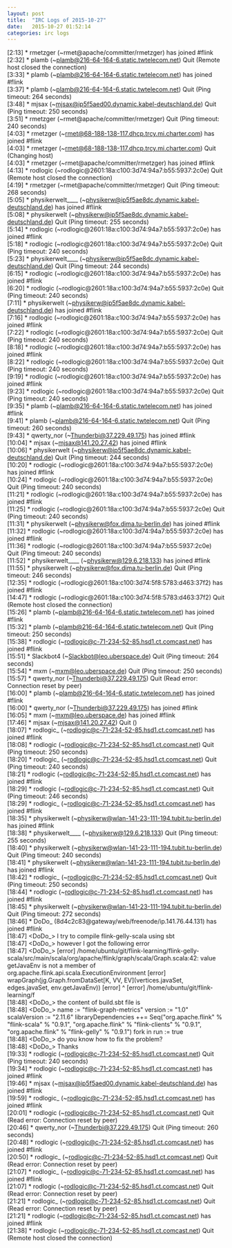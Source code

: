 ```yaml
---
layout: post
title:  "IRC Logs of 2015-10-27"
date:   2015-10-27 01:52:14
categories: irc logs
---
```

<span class="irc-date">[2:13]</span> <span class="irc-green">* rmetzger (~rmet@apache/committer/rmetzger) has joined #flink</span><br />
<span class="irc-date">[2:32]</span> <span class="irc-navy">* plamb (~plamb@216-64-164-6.static.twtelecom.net) Quit (Remote host closed the connection)</span><br />
<span class="irc-date">[3:33]</span> <span class="irc-green">* plamb (~plamb@216-64-164-6.static.twtelecom.net) has joined #flink</span><br />
<span class="irc-date">[3:37]</span> <span class="irc-navy">* plamb (~plamb@216-64-164-6.static.twtelecom.net) Quit (Ping timeout: 264 seconds)</span><br />
<span class="irc-date">[3:48]</span> <span class="irc-navy">* mjsax (~mjsax@ip5f5aed00.dynamic.kabel-deutschland.de) Quit (Ping timeout: 250 seconds)</span><br />
<span class="irc-date">[3:51]</span> <span class="irc-navy">* rmetzger (~rmet@apache/committer/rmetzger) Quit (Ping timeout: 240 seconds)</span><br />
<span class="irc-date">[4:03]</span> <span class="irc-green">* rmetzger (~rmet@68-188-138-117.dhcp.trcy.mi.charter.com) has joined #flink</span><br />
<span class="irc-date">[4:03]</span> <span class="irc-navy">* rmetzger (~rmet@68-188-138-117.dhcp.trcy.mi.charter.com) Quit (Changing host)</span><br />
<span class="irc-date">[4:03]</span> <span class="irc-green">* rmetzger (~rmet@apache/committer/rmetzger) has joined #flink</span><br />
<span class="irc-date">[4:13]</span> <span class="irc-navy">* rodlogic (~rodlogic@2601:18a:c100:3d74:94a7:b55:5937:2c0e) Quit (Remote host closed the connection)</span><br />
<span class="irc-date">[4:19]</span> <span class="irc-navy">* rmetzger (~rmet@apache/committer/rmetzger) Quit (Ping timeout: 268 seconds)</span><br />
<span class="irc-date">[5:05]</span> <span class="irc-green">* physikerwelt____ (~physikerw@ip5f5ae8dc.dynamic.kabel-deutschland.de) has joined #flink</span><br />
<span class="irc-date">[5:08]</span> <span class="irc-navy">* physikerwelt (~physikerw@ip5f5ae8dc.dynamic.kabel-deutschland.de) Quit (Ping timeout: 255 seconds)</span><br />
<span class="irc-date">[5:14]</span> <span class="irc-green">* rodlogic (~rodlogic@2601:18a:c100:3d74:94a7:b55:5937:2c0e) has joined #flink</span><br />
<span class="irc-date">[5:18]</span> <span class="irc-navy">* rodlogic (~rodlogic@2601:18a:c100:3d74:94a7:b55:5937:2c0e) Quit (Ping timeout: 240 seconds)</span><br />
<span class="irc-date">[5:23]</span> <span class="irc-navy">* physikerwelt____ (~physikerw@ip5f5ae8dc.dynamic.kabel-deutschland.de) Quit (Ping timeout: 244 seconds)</span><br />
<span class="irc-date">[6:15]</span> <span class="irc-green">* rodlogic (~rodlogic@2601:18a:c100:3d74:94a7:b55:5937:2c0e) has joined #flink</span><br />
<span class="irc-date">[6:20]</span> <span class="irc-navy">* rodlogic (~rodlogic@2601:18a:c100:3d74:94a7:b55:5937:2c0e) Quit (Ping timeout: 240 seconds)</span><br />
<span class="irc-date">[7:11]</span> <span class="irc-green">* physikerwelt (~physikerw@ip5f5ae8dc.dynamic.kabel-deutschland.de) has joined #flink</span><br />
<span class="irc-date">[7:16]</span> <span class="irc-green">* rodlogic (~rodlogic@2601:18a:c100:3d74:94a7:b55:5937:2c0e) has joined #flink</span><br />
<span class="irc-date">[7:22]</span> <span class="irc-navy">* rodlogic (~rodlogic@2601:18a:c100:3d74:94a7:b55:5937:2c0e) Quit (Ping timeout: 240 seconds)</span><br />
<span class="irc-date">[8:18]</span> <span class="irc-green">* rodlogic (~rodlogic@2601:18a:c100:3d74:94a7:b55:5937:2c0e) has joined #flink</span><br />
<span class="irc-date">[8:22]</span> <span class="irc-navy">* rodlogic (~rodlogic@2601:18a:c100:3d74:94a7:b55:5937:2c0e) Quit (Ping timeout: 240 seconds)</span><br />
<span class="irc-date">[9:19]</span> <span class="irc-green">* rodlogic (~rodlogic@2601:18a:c100:3d74:94a7:b55:5937:2c0e) has joined #flink</span><br />
<span class="irc-date">[9:23]</span> <span class="irc-navy">* rodlogic (~rodlogic@2601:18a:c100:3d74:94a7:b55:5937:2c0e) Quit (Ping timeout: 240 seconds)</span><br />
<span class="irc-date">[9:35]</span> <span class="irc-green">* plamb (~plamb@216-64-164-6.static.twtelecom.net) has joined #flink</span><br />
<span class="irc-date">[9:41]</span> <span class="irc-navy">* plamb (~plamb@216-64-164-6.static.twtelecom.net) Quit (Ping timeout: 260 seconds)</span><br />
<span class="irc-date">[9:43]</span> <span class="irc-green">* qwerty_nor (~Thunderbi@37.229.49.175) has joined #flink</span><br />
<span class="irc-date">[10:04]</span> <span class="irc-green">* mjsax (~mjsax@141.20.27.42) has joined #flink</span><br />
<span class="irc-date">[10:06]</span> <span class="irc-navy">* physikerwelt (~physikerw@ip5f5ae8dc.dynamic.kabel-deutschland.de) Quit (Ping timeout: 244 seconds)</span><br />
<span class="irc-date">[10:20]</span> <span class="irc-green">* rodlogic (~rodlogic@2601:18a:c100:3d74:94a7:b55:5937:2c0e) has joined #flink</span><br />
<span class="irc-date">[10:24]</span> <span class="irc-navy">* rodlogic (~rodlogic@2601:18a:c100:3d74:94a7:b55:5937:2c0e) Quit (Ping timeout: 240 seconds)</span><br />
<span class="irc-date">[11:21]</span> <span class="irc-green">* rodlogic (~rodlogic@2601:18a:c100:3d74:94a7:b55:5937:2c0e) has joined #flink</span><br />
<span class="irc-date">[11:25]</span> <span class="irc-navy">* rodlogic (~rodlogic@2601:18a:c100:3d74:94a7:b55:5937:2c0e) Quit (Ping timeout: 240 seconds)</span><br />
<span class="irc-date">[11:31]</span> <span class="irc-green">* physikerwelt (~physikerw@fox.dima.tu-berlin.de) has joined #flink</span><br />
<span class="irc-date">[11:32]</span> <span class="irc-green">* rodlogic (~rodlogic@2601:18a:c100:3d74:94a7:b55:5937:2c0e) has joined #flink</span><br />
<span class="irc-date">[11:36]</span> <span class="irc-navy">* rodlogic (~rodlogic@2601:18a:c100:3d74:94a7:b55:5937:2c0e) Quit (Ping timeout: 240 seconds)</span><br />
<span class="irc-date">[11:52]</span> <span class="irc-green">* physikerwelt____ (~physikerw@129.6.218.133) has joined #flink</span><br />
<span class="irc-date">[11:55]</span> <span class="irc-navy">* physikerwelt (~physikerw@fox.dima.tu-berlin.de) Quit (Ping timeout: 246 seconds)</span><br />
<span class="irc-date">[12:35]</span> <span class="irc-green">* rodlogic (~rodlogic@2601:18a:c100:3d74:5f8:5783:d463:37f2) has joined #flink</span><br />
<span class="irc-date">[14:47]</span> <span class="irc-navy">* rodlogic (~rodlogic@2601:18a:c100:3d74:5f8:5783:d463:37f2) Quit (Remote host closed the connection)</span><br />
<span class="irc-date">[15:26]</span> <span class="irc-green">* plamb (~plamb@216-64-164-6.static.twtelecom.net) has joined #flink</span><br />
<span class="irc-date">[15:32]</span> <span class="irc-navy">* plamb (~plamb@216-64-164-6.static.twtelecom.net) Quit (Ping timeout: 250 seconds)</span><br />
<span class="irc-date">[15:38]</span> <span class="irc-green">* rodlogic (~rodlogic@c-71-234-52-85.hsd1.ct.comcast.net) has joined #flink</span><br />
<span class="irc-date">[15:51]</span> <span class="irc-navy">* Slackbot4 (~Slackbot@leo.uberspace.de) Quit (Ping timeout: 264 seconds)</span><br />
<span class="irc-date">[15:54]</span> <span class="irc-navy">* mxm (~mxm@leo.uberspace.de) Quit (Ping timeout: 250 seconds)</span><br />
<span class="irc-date">[15:57]</span> <span class="irc-navy">* qwerty_nor (~Thunderbi@37.229.49.175) Quit (Read error: Connection reset by peer)</span><br />
<span class="irc-date">[16:00]</span> <span class="irc-green">* plamb (~plamb@216-64-164-6.static.twtelecom.net) has joined #flink</span><br />
<span class="irc-date">[16:00]</span> <span class="irc-green">* qwerty_nor (~Thunderbi@37.229.49.175) has joined #flink</span><br />
<span class="irc-date">[16:05]</span> <span class="irc-green">* mxm (~mxm@leo.uberspace.de) has joined #flink</span><br />
<span class="irc-date">[17:46]</span> <span class="irc-navy">* mjsax (~mjsax@141.20.27.42) Quit ()</span><br />
<span class="irc-date">[18:07]</span> <span class="irc-green">* rodlogic_ (~rodlogic@c-71-234-52-85.hsd1.ct.comcast.net) has joined #flink</span><br />
<span class="irc-date">[18:08]</span> <span class="irc-navy">* rodlogic (~rodlogic@c-71-234-52-85.hsd1.ct.comcast.net) Quit (Ping timeout: 250 seconds)</span><br />
<span class="irc-date">[18:20]</span> <span class="irc-navy">* rodlogic_ (~rodlogic@c-71-234-52-85.hsd1.ct.comcast.net) Quit (Ping timeout: 240 seconds)</span><br />
<span class="irc-date">[18:21]</span> <span class="irc-green">* rodlogic (~rodlogic@c-71-234-52-85.hsd1.ct.comcast.net) has joined #flink</span><br />
<span class="irc-date">[18:29]</span> <span class="irc-navy">* rodlogic (~rodlogic@c-71-234-52-85.hsd1.ct.comcast.net) Quit (Ping timeout: 246 seconds)</span><br />
<span class="irc-date">[18:29]</span> <span class="irc-green">* rodlogic_ (~rodlogic@c-71-234-52-85.hsd1.ct.comcast.net) has joined #flink</span><br />
<span class="irc-date">[18:35]</span> <span class="irc-green">* physikerwelt (~physikerw@wlan-141-23-111-194.tubit.tu-berlin.de) has joined #flink</span><br />
<span class="irc-date">[18:38]</span> <span class="irc-navy">* physikerwelt____ (~physikerw@129.6.218.133) Quit (Ping timeout: 255 seconds)</span><br />
<span class="irc-date">[18:40]</span> <span class="irc-navy">* physikerwelt (~physikerw@wlan-141-23-111-194.tubit.tu-berlin.de) Quit (Ping timeout: 240 seconds)</span><br />
<span class="irc-date">[18:41]</span> <span class="irc-green">* physikerwelt (~physikerw@wlan-141-23-111-194.tubit.tu-berlin.de) has joined #flink</span><br />
<span class="irc-date">[18:42]</span> <span class="irc-navy">* rodlogic_ (~rodlogic@c-71-234-52-85.hsd1.ct.comcast.net) Quit (Ping timeout: 250 seconds)</span><br />
<span class="irc-date">[18:44]</span> <span class="irc-green">* rodlogic (~rodlogic@c-71-234-52-85.hsd1.ct.comcast.net) has joined #flink</span><br />
<span class="irc-date">[18:45]</span> <span class="irc-navy">* physikerwelt (~physikerw@wlan-141-23-111-194.tubit.tu-berlin.de) Quit (Ping timeout: 272 seconds)</span><br />
<span class="irc-date">[18:46]</span> <span class="irc-green">* DoDo_ (8d4c2c83@gateway/web/freenode/ip.141.76.44.131) has joined #flink</span><br />
<span class="irc-date">[18:47]</span> <span class="irc-black">&lt;DoDo_&gt; I try to compile flink-gelly-scala using sbt</span><br />
<span class="irc-date">[18:47]</span> <span class="irc-black">&lt;DoDo_&gt; however I got the following error</span><br />
<span class="irc-date">[18:47]</span> <span class="irc-black">&lt;DoDo_&gt; [error] /home/ubuntu/git/flink-learning/flink-gelly-scala/src/main/scala/org/apache/flink/graph/scala/Graph.scala:42: value getJavaEnv is not a member of org.apache.flink.api.scala.ExecutionEnvironment [error]     wrapGraph(jg.Graph.fromDataSet[K, VV, EV](vertices.javaSet, edges.javaSet, env.getJavaEnv)) [error]                                                                                    ^ [error] /home/ubuntu/git/flink-learning/f</span><br />
<span class="irc-date">[18:48]</span> <span class="irc-black">&lt;DoDo_&gt; the content of build.sbt file is</span><br />
<span class="irc-date">[18:48]</span> <span class="irc-black">&lt;DoDo_&gt; name := "flink-graph-metrics"  version := "1.0"  scalaVersion := "2.11.6"  libraryDependencies ++= Seq("org.apache.flink" % "flink-scala" % "0.9.1", "org.apache.flink" % "flink-clients" % "0.9.1", "org.apache.flink" % "flink-gelly"  % "0.9.1")  fork in run := true</span><br />
<span class="irc-date">[18:48]</span> <span class="irc-black">&lt;DoDo_&gt; do you know how to fix the problem?</span><br />
<span class="irc-date">[18:48]</span> <span class="irc-black">&lt;DoDo_&gt; Thanks</span><br />
<span class="irc-date">[19:33]</span> <span class="irc-navy">* rodlogic (~rodlogic@c-71-234-52-85.hsd1.ct.comcast.net) Quit (Ping timeout: 240 seconds)</span><br />
<span class="irc-date">[19:34]</span> <span class="irc-green">* rodlogic (~rodlogic@c-71-234-52-85.hsd1.ct.comcast.net) has joined #flink</span><br />
<span class="irc-date">[19:46]</span> <span class="irc-green">* mjsax (~mjsax@ip5f5aed00.dynamic.kabel-deutschland.de) has joined #flink</span><br />
<span class="irc-date">[19:59]</span> <span class="irc-green">* rodlogic_ (~rodlogic@c-71-234-52-85.hsd1.ct.comcast.net) has joined #flink</span><br />
<span class="irc-date">[20:01]</span> <span class="irc-navy">* rodlogic (~rodlogic@c-71-234-52-85.hsd1.ct.comcast.net) Quit (Read error: Connection reset by peer)</span><br />
<span class="irc-date">[20:46]</span> <span class="irc-navy">* qwerty_nor (~Thunderbi@37.229.49.175) Quit (Ping timeout: 260 seconds)</span><br />
<span class="irc-date">[20:48]</span> <span class="irc-green">* rodlogic (~rodlogic@c-71-234-52-85.hsd1.ct.comcast.net) has joined #flink</span><br />
<span class="irc-date">[20:50]</span> <span class="irc-navy">* rodlogic_ (~rodlogic@c-71-234-52-85.hsd1.ct.comcast.net) Quit (Read error: Connection reset by peer)</span><br />
<span class="irc-date">[21:07]</span> <span class="irc-green">* rodlogic_ (~rodlogic@c-71-234-52-85.hsd1.ct.comcast.net) has joined #flink</span><br />
<span class="irc-date">[21:07]</span> <span class="irc-navy">* rodlogic (~rodlogic@c-71-234-52-85.hsd1.ct.comcast.net) Quit (Read error: Connection reset by peer)</span><br />
<span class="irc-date">[21:21]</span> <span class="irc-navy">* rodlogic_ (~rodlogic@c-71-234-52-85.hsd1.ct.comcast.net) Quit (Read error: Connection reset by peer)</span><br />
<span class="irc-date">[21:21]</span> <span class="irc-green">* rodlogic (~rodlogic@c-71-234-52-85.hsd1.ct.comcast.net) has joined #flink</span><br />
<span class="irc-date">[21:38]</span> <span class="irc-navy">* rodlogic (~rodlogic@c-71-234-52-85.hsd1.ct.comcast.net) Quit (Remote host closed the connection)</span><br />
